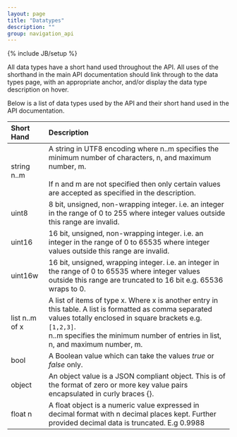 ```yaml
---
layout: page
title: "Datatypes"
description: ""
group: navigation_api
---
```

{% include JB/setup %}

All data types have a short hand used throughout the API. All uses of the shorthand in the main API documentation should link through to the data types page, with an appropriate anchor, and/or display the data type description on hover.

Below is a list of data types used by the API and their short hand used in the API documentation.

|Short Hand		|**Description**	|
|:------------|:----------------|
|string n..m	|A string in UTF8 encoding where n..m specifies the minimum number of characters, n, and maximum number, m.<br /><br />If n and m are not specified then only certain values are accepted as specified in the description. |
|uint8				|8 bit, unsigned, non-wrapping integer. i.e. an integer in the range of 0 to 255 where integer values outside this range are invalid. |
|uint16				|16 bit, unsigned, non-wrapping integer. i.e. an integer in the range of 0 to 65535 where integer values outside this range are invalid. |
|uint16w			|16 bit, unsigned, wrapping integer. i.e. an integer in the range of 0 to 65535 where integer values outside this range are truncated to 16 bit e.g. 65536 wraps to 0. |
|list n..m of x | A list of items of type x. Where x is another entry in this table. A list is formatted as comma separated values totally enclosed in square brackets e.g. `[1,2,3]`. <br /> n..m specifies the minimum number of entries in list, n, and maximum number, m. |
|bool					|A Boolean value which can take the values *true* or *false* only. |
|object				|An object value is a JSON compliant object. This is of the format of zero or more key value pairs encapsulated in curly braces {}. |
|float n			|A float object is a numeric value expressed in decimal format with n decimal places kept. Further provided decimal data is truncated. E.g 0.9988 |
